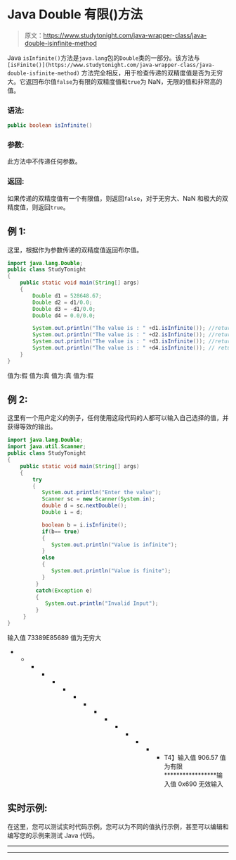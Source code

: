 # Java Double 有限()方法

> 原文：<https://www.studytonight.com/java-wrapper-class/java-double-isinfinite-method>

Java `isInfinite()`方法是`java.lang`包的`Double`类的一部分。该方法与`[isFinite()](https://www.studytonight.com/java-wrapper-class/java-double-isfinite-method)` 方法完全相反，用于检查传递的双精度值是否为无穷大。它返回布尔值`false`为有限的双精度值和`true`为 NaN，无限的值和非常高的值。

### 语法:

```java
public boolean isInfinite() 
```

### 参数:

此方法中不传递任何参数。

### 返回:

如果传递的双精度值有一个有限值，则返回`false`，对于无穷大、NaN 和极大的双精度值，则返回`true`。

## 例 1:

这里，根据作为参数传递的双精度值返回布尔值。

```java
import java.lang.Double;
public class StudyTonight
{  
    public static void main(String[] args) 
    {  
        Double d1 = 528648.67;  
        Double d2 = d1/0.0; 
        Double d3 = -d1/0.0;
        Double d4 = 0.0/0.0;

        System.out.println("The value is : " +d1.isInfinite()); //returns false for finite value  
        System.out.println("The value is : " +d2.isInfinite()); //returns true for infinite value 
        System.out.println("The value is : " +d3.isInfinite()); //returns true for infinite value 
        System.out.println("The value is : " +d4.isInfinite()); // returns false for finite value               
    }  
} 
```

值为:假
值为:真
值为:真
值为:假

## 例 2:

这里有一个用户定义的例子，任何使用这段代码的人都可以输入自己选择的值，并获得等效的输出。

```java
import java.lang.Double;
import java.util.Scanner;
public class StudyTonight
{  
    public static void main(String[] args) 
    {  
        try
        {
           System.out.println("Enter the value");
           Scanner sc = new Scanner(System.in);
           double d = sc.nextDouble();
           Double i = d;

           boolean b = i.isInfinite();
           if(b== true)
           {
              System.out.println("Value is infinite");
           }
           else
           {
              System.out.println("Value is finite");
           }
         }        
         catch(Exception e)
         {
            System.out.println("Invalid Input");
         }       
     }
} 
```

输入值
73389E85689
值为无穷大
* * * * * * * * * * * * * * * T4】输入值
906.57
值为有限
*****************输入值
0x690
无效输入

## 实时示例:

在这里，您可以测试实时代码示例。您可以为不同的值执行示例，甚至可以编辑和编写您的示例来测试 Java 代码。

* * *

* * *